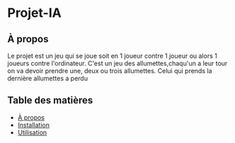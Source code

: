# Projet-IA

## À propos

Le projet est un jeu qui se joue soit en 1 joueur contre 1 joueur ou alors 1 joueurs contre l'ordinateur. C'est un jeu des allumettes,chaqu'un a leur tour on va devoir prendre une, deux ou trois allumettes. Celui qui prends la dernière allumettes a perdu 

## Table des matières

 - [À propos](#à-propos)
-  [Installation](#installation)
-  [Utilisation](#utilisation)
